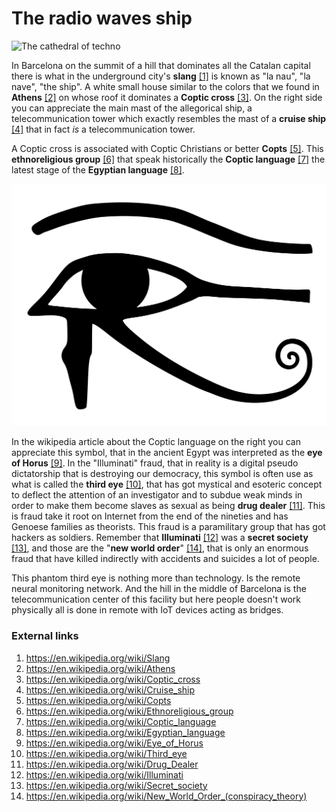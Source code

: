 # The radio waves ship

![The cathedral of techno](/home/taglio/Documents/GitHub/RNMnetwork/Images/cruz.jpg)

In Barcelona on the summit of a hill that dominates all the Catalan capital there is what in the underground city's **slang** [[1]](https://en.wikipedia.org/wiki/Slang) is known as "la nau", "la nave", "the ship".  A white small house similar to the colors that we found in **Athens** [[2]](https://en.wikipedia.org/wiki/Athens) on whose roof it dominates a **Coptic cross** [[3]](https://en.wikipedia.org/wiki/Coptic_cross).  On the right side you can appreciate the main mast of the allegorical ship, a telecommunication tower which exactly resembles the mast of a **cruise ship** [[4]](https://en.wikipedia.org/wiki/Cruise_ship) that in fact *is* a telecommunication tower.

A Coptic cross is associated with Coptic Christians or better **Copts** [[5]](https://en.wikipedia.org/wiki/Copts). This **ethnoreligious group** [[6]](https://en.wikipedia.org/wiki/Ethnoreligious_group) that speak historically the **Coptic language** [[7]](https://en.wikipedia.org/wiki/Coptic_language) the latest stage of the **Egyptian language** [[8]](https://en.wikipedia.org/wiki/Egyptian_language).

![Illuminati](../Images/1920px-Eye_of_Horus_bw.svg.png)

In the wikipedia article about the Coptic language on the right you can appreciate this symbol, that in the ancient Egypt was interpreted as the **eye of Horus** [[9]](https://en.wikipedia.org/wiki/Eye_of_Horus). In the "Illuminati" fraud, that in reality is a digital pseudo dictatorship that is destroying our democracy, this symbol is often use as what is called the **third eye** [[10]](https://en.wikipedia.org/wiki/Third_eye), that has got mystical and esoteric concept to deflect the attention of an investigator and to subdue weak minds in order to make them become slaves as sexual as being **drug dealer** [[11]](https://en.wikipedia.org/wiki/Drug_Dealer).  This is fraud take it root on Internet from the end of the nineties and has Genoese families as theorists. This fraud is a paramilitary group that has got hackers as soldiers.  Remember that **Illuminati** [[12]](https://en.wikipedia.org/wiki/Illuminati) was a **secret society** [[13]](https://en.wikipedia.org/wiki/Secret_society), and those are the "**new world order**" [[14]](https://en.wikipedia.org/wiki/New_World_Order_(conspiracy_theory)), that is only an enormous fraud that have killed indirectly with accidents and suicides a lot of people.

This phantom third eye is nothing more than technology. Is the remote neural monitoring network. And the hill in the middle of Barcelona is the telecommunication center of this facility but here people doesn't work physically all is done in remote with IoT devices acting as bridges.

###  External links

1. https://en.wikipedia.org/wiki/Slang
2. https://en.wikipedia.org/wiki/Athens
3. https://en.wikipedia.org/wiki/Coptic_cross
4. https://en.wikipedia.org/wiki/Cruise_ship
5. https://en.wikipedia.org/wiki/Copts
6. https://en.wikipedia.org/wiki/Ethnoreligious_group
7. https://en.wikipedia.org/wiki/Coptic_language
8. https://en.wikipedia.org/wiki/Egyptian_language
9. https://en.wikipedia.org/wiki/Eye_of_Horus
10. https://en.wikipedia.org/wiki/Third_eye
11. https://en.wikipedia.org/wiki/Drug_Dealer
12. https://en.wikipedia.org/wiki/Illuminati
13. https://en.wikipedia.org/wiki/Secret_society
14. https://en.wikipedia.org/wiki/New_World_Order_(conspiracy_theory)